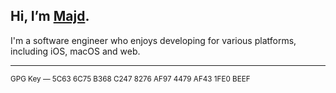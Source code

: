 ## Hi, I’m [Majd](https://alfhaily.me/).

I'm a software engineer who enjoys developing for various platforms, including iOS, macOS and web.

---

<sup>
GPG Key — 5C63 6C75 B368 C247 8276 AF97 4479 AF43 1FE0 BEEF
</sup>
